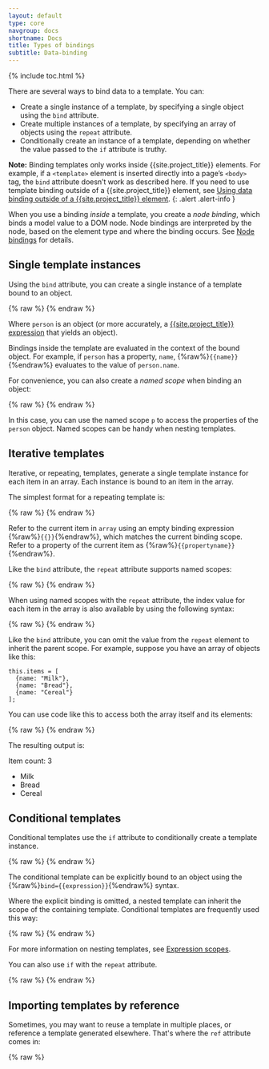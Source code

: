 ```yaml
---
layout: default
type: core
navgroup: docs
shortname: Docs
title: Types of bindings
subtitle: Data-binding
---
```


{% include toc.html %}

There are several ways to bind data to a template. You can:

*   Create a single instance of a template, by specifying a single object using the `bind` attribute.
*   Create multiple instances of a template, by specifying an array of objects using the `repeat`
     attribute.
*   Conditionally create an instance of a template, depending on whether the value passed to the `if` attribute is truthy.

**Note:** Binding templates only works inside {{site.project_title}} elements. For example, if a
`<template>` element is inserted directly into a page’s `<body>` tag, the `bind` attribute
doesn’t work as described here. If you need to use template binding outside of a
{{site.project_title}} element, see [Using data binding outside of a {{site.project_title}} element](/docs/polymer/databinding-advanced.html#bindingoutside).
{: .alert .alert-info }

When you use a binding _inside_ a template, you create a _node binding_, which binds a model value to a
DOM node. Node bindings are interpreted by the node, based on the element type and where the binding
occurs. See [Node bindings](#node-bindings) for details.

## Single template instances

Using the `bind` attribute, you can create a single instance of a template bound to an object.

{% raw %}
    <template>
      <template bind="{{person}}">
        This template can bind to the person object’s properties, like
        {{name}}.
      </template>
    </template>
{% endraw %}

Where `person` is an object (or more accurately, a [{{site.project_title}} expression](/docs/polymer/expressions.html) that yields an object).

Bindings inside the template are evaluated in the context of the bound object. For example,
if `person` has a property, `name`, {%raw%}`{{name}}`{%endraw%} evaluates to the value of `person.name`.

For convenience, you can also create a _named scope_ when binding an object:

{% raw %}
    <template>
      <template bind="{{person as p}}">
        This template uses a named scope to access properties, like
        {{p.name}}.
      </template>
    </template>
{% endraw %}

In this case, you can use the named scope `p` to access the properties of the `person` object.
Named scopes can be handy when nesting templates.



## Iterative templates

Iterative, or repeating, templates, generate a single template instance for each item in
an array. Each instance is bound to an item in the array.

The simplest format for a repeating template is:

{% raw %}
    <template>
      <template repeat="{{array}}">
        Creates an instance with {{}} bindings  for every element in the array collection.
      </template>
    </template>
{% endraw %}

Refer to the current item in `array` using an empty binding expression {%raw%}`{{}}`{%endraw%}, which matches
the current binding scope. Refer to a property of the current item as {%raw%}`{{propertyname}}`{%endraw%}. 

Like the `bind` attribute, the `repeat` attribute supports named scopes:

{% raw %}
    <template>
      <template repeat="{{user in users}}">
        {{user.name}}
      </template>
    </template>
{% endraw %}

When using named scopes with the `repeat` attribute, the index value for each 
item in the array is also available by using the following syntax:

{% raw %}
    <template>
      <template repeat="{{user, userIndex in users}}">
        <template repeat="{{userFile, userFileIndex in user}}">
          {{userIndex}}:{{userFileIndex}}.{{userFile}}
        </template>
      </template>
    </template>
{% endraw %}

Like the `bind` attribute, you can omit the value from the `repeat` element to inherit the
parent scope. For example, suppose you have an array of objects like this:

    this.items = [
      {name: "Milk"},
      {name: "Bread"},
      {name: "Cereal"}
    ];

You can use code like this to access both the array itself and its elements:

{% raw %}
    <template>
      <template bind="{{items}}">
        // {{length}} evaluates as items.length
        <p>Item count: {{length}}</p>
        <ul>
        <template repeat>
          // {{name}} here evaluates as the name of a single item
          <li>{{name}}</li>
        </template>
        </ul>
      </template>
    </template>
{% endraw %}

The resulting output is:

Item count: 3

*   Milk
*   Bread
*   Cereal


## Conditional templates

Conditional templates use the `if` attribute to conditionally create a template instance.

{% raw %}
    <template>
      <template if="{{conditionalValue}}">
        Binds if and only if conditionalValue is truthy.
      </template>
    </template>
{% endraw %}

The conditional template can be explicitly bound to an object using the
{%raw%}`bind={{expression}}`{%endraw%} syntax.

Where the explicit binding is omitted, a nested template can inherit the scope of
the containing template. Conditional templates are frequently used this way:

{% raw %}
    <template>
      <template bind="{{myOptions as m}}">
        <template if="{{m.showCounter}}">
          <div>Counter: {{m.counter}}</div>
        </template>
      </template>
    </template>
{% endraw %}

For more information on nesting templates, see [Expression scopes](/docs/polymer/expressions.html#expression-scopes).

You can also use `if` with the  `repeat` attribute.

{% raw %}
    <template>
      <template bind="{{myList as list}}">
        <template repeat="{{item in list.items}}" if="{{list.showItems}}">
          <li>{{item.name}}</li>
        </template>
      </template>
    </template>
{% endraw %}

## Importing templates by reference

Sometimes, you may want to reuse a template in multiple places, or reference a template generated elsewhere.
That's where the `ref` attribute comes in:

{% raw %}
    <template>
      <template id="myTemplate">
        Used by any template which refers to this one by the ref attribute
      </template>

      <template bind ref="myTemplate">
        When creating an instance, the content of this template will be ignored,
        and the content of #myTemplate is used instead.
      </template>
    </template>
{% endraw %}

You can use the `ref` attribute to define recursive templates, such as tree structures:

{% raw %}
    <template>
      <template>
        <ul>
        <template repeat="{{items}}" id="t">
          <li>{{name}}
          <ul>
            <template ref="t" repeat="{{children}}"></template>
          </ul>
        </li>
      </template>
    </template>
{% endraw %}

In addition, you can bind to the `ref` attribute _itself_, to choose templates dynamically:

{% raw %}
    <template>
      <template bind ref="{{node.nodeType}}"></template>
    </template>
{% endraw %}

## Node bindings

Node bindings are created for each binding in the contents of a template. A node binding creates a named relationship between a model value and a DOM node.

How nodes interpret bindings depends on the _type of element_, and the _binding name_. In {{site.project_title}}, the binding name is based on where the binding appears in the markup:

* A binding in the text content of an element, such as {%raw%}`<span>{{someText}}</span>`{%endraw%}, uses the name `textContent`.
* A binding in an element's attribute value, such as {%raw%}`<span style="{{someStyles}}">`{%endraw%} uses the name of the attribute as the name of the binding.


### Binding to text

If a binding occurs between tags, it creates a `textContent` binding to the element.

{% raw %}
    <p>This paragraph has some {{adjective}} text.</p>
{% endraw %}

All text nodes treat a `textContent` binding as a one-way binding: changing the model changes the bound node, but imperatively changing the DOM value does _not_ update the model.

### Binding to attributes

When you bind to an attribute, the binding takes the attribute's name. For example, the following binding uses the name `style`.

{% raw %}
    <span style="color: {{myColor}}">Colorful text!</span>
{% endraw %}

How these bindings work depends on the element being bound:

- For _most_ standard DOM elements, these bindings form one-way bindings to the attribute. For example, changing the `myColor` property updates the color of the element, but imperatively changing the `style` attribute _doesn't_ update the `myColor` property.

- The form input elements `input`, `option`, `select`, and `textarea` support two-way bindings for certain attributes.

- {{site.project_title}} elements support two-way bindings to published properties. If you publish a property using the `attributes` attribute or a `publish` block, it's available for two-way data binding.

- Custom elements are also free to interpret bindings in other ways. For example, a non-{{site.project_title}} element could use the underlying [Node.bind](node_bind.html) library to override the default handling of named bindings.

### Binding to input values

Two-way bindings are supported as a special case on some user input elements. Specifically, the following attributes support two-way bindings:

- `input` element: `value` and `checked` attributes.
- `option` element: `value` attribute.
- `select` element: `selectedIndex` and `value` attributes.
- `textarea` element: `value` attribute.

### Binding to {{site.project_title}} published properties

When you bind to a [published property](polymer.html#published-properties) on a {{site.project_title}} element, you get a two-way binding to the property.

In the following sample, the `intro-tag` binds to a published property on the `say-hello` element:

{% raw %}
    <!-- say-hello element publishes the 'name' property -->
    <polymer-element name="say-hello" attributes="name">
      <template>
        Hello, <b>{{name}}</b>!
      </template>
      <script>
        Polymer('say-hello', {
          ready: function() {
            this.name = 'Stranger'
          }
        });
        </script>
    </polymer-element>
    <polymer-element name="intro-tag" noscript>
      <template>
        <!-- bind yourName to the published property, name -->
        <p><say-hello name="{{yourName}}"></say-hello></p>
        <!-- bind yourName to the value attribute -->
        <p>What's your name? <input value="{{yourName}}" placeholder="Enter name..."></p>
      </template>
    </polymer-element>

    <intro-tag></intro-tag>
{% endraw %}

Here, `yourName` is bound to _both_ the `say-hello` element's `name` property and
the `input` element's `value` attribute. Both bindings are two-way, so when the user enters
a name, it's pushed into the `say-hello` element's `name` property. If you change the
value of the `name` property, the value is pushed into the `input` element.

**Note:** The `intro-tag` element doesn't define a `yourName` property. In this case, the data
binding system creates the property automatically.
{: .alert .alert-info }


#### Binding objects and arrays to published properties

Most of the examples show data binding with simple string values,
but {{site.project_title}} lets you bind references between elements
using published properties.

Let's modify the `name-tag` example to take an object instead of individual
properties.

    <polymer-element name="name-tag" attributes="person">
      <template>
        Hello! My name is <span style="color:{%raw%}{{person.nameColor}}{%endraw%}">
        {%raw%}{{person.name}}{%endraw%}</span>
      </template>
      <script>
        Polymer('name-tag', {
          created: function() {
            this.person = {
              name: "Scott",
              nameColor: "orange"
            }
          }
        });
      </script>
    </polymer-element>

Now, imagine we make a new component called `<visitor-creds>` that uses `name-tag`:

    <polymer-element name="visitor-creds">
      <template>
        <name-tag person="{%raw%}{{person}}{%endraw%}"></name-tag>
      </template>
      <script>
        Polymer('visitor-creds', {
          created: function() {
            this.person = {
              name: "Scott2",
              nameColor: "red"
            }
          }
        });
      </script>
    </polymer-element>

When an instance of `<visitor-creds>` is created, its `person` property (an object)
is also bound to `<name-tag>`'s `person` property. Now both components are using
the same `person` object.



### Conditional attributes

For boolean attributes, you can control whether or not the attribute appears using the special conditional attribute syntax:

{% raw %}
<pre class="prettyprint">
<var>attribute</var>?={{<var>boolean-expression</var>}}
</pre>
{%endraw%}

If _boolean-expression_ is truthy, _attribute_  appears in the markup; otherwise it is omitted. For example:

{% raw %}
    <span hidden?="{{isHidden}}">This may or may not be hidden.</span>
{% endraw %}

### One-time bindings

{% include experimental.html %}

Sometimes, you may not need dynamic bindings. For these cases, there are one-time bindings.

Anywhere you use {% raw %}`{{}}`{% endraw %} in expressions, you can use double brackets
(`[[]]`) to set up a one-time binding. The binding becomes inactive after {{site.project_title}}
sets its value for the first time.

Example:

    <input type="text" value="this value is inserted once: [[ obj.value ]]">

One time bindings can potentially be a performance win if you don't need the overhead of setting up property observation.
